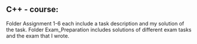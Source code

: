 ## C++ - course:
Folder Assignment 1-6 each include a task description and my solution of the task.
Folder Exam_Preparation includes solutions of different exam tasks and the exam that I wrote. 
